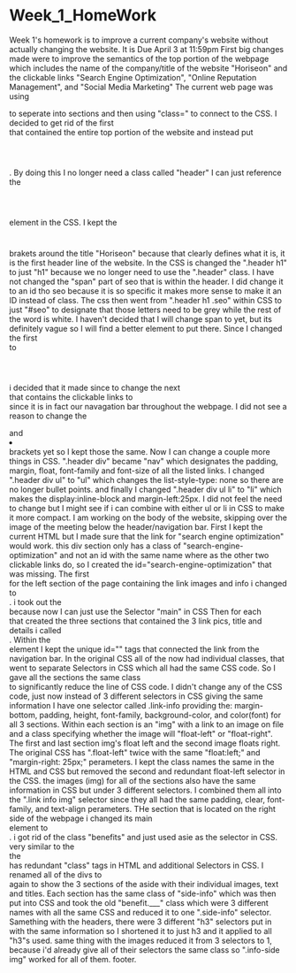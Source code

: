 # Week_1_HomeWork
Week 1's homework is to improve a current company's website without actually changing the website. It is Due April 3 at 11:59pm
First big changes made were to improve the semantics of the top portion of the webpage which includes the name of the company/title of the website "Horiseon" and the clickable links "Search Engine Optimization", "Online Reputation Management", and "Social Media Marketing"
The current web page was using <div></div> to seperate into sections and then using "class=" to connect to the CSS. I decided to get rid of the first <div></div> that contained the entire top portion of the website and instead put <header></header>. By doing this I no longer need a class called "header" I can just reference the <header></header> element in the CSS.
I kept the <h1></h1> brakets around the title "Horiseon" because that clearly defines what it is, it is the first header line of the website. In the CSS is changed the ".header h1" to just "h1" because we no longer need to use the ".header" class.
I have not changed the "span" part of <span class="seo">seo</span> that is within the header. I did change it to an id tho <span id="seo">seo</span> because it is so specific it makes more sense to make it an ID instead of class. The css then went from ".header h1 .seo" within CSS to just "#seo" to  designate that those letters need to be grey while the rest of the word is white. I haven't decided that I will change span to yet, but its definitely vague so I will find a better element to put there.
Since I changed the first <div></div> to  <header></header> i decided that it made since to change the next <div></div> that contains the clickable links to <nav></nav> since it is in fact our navagation bar throughout the webpage. I did not see a reason to change the <ul></ul> and <li></li> brackets yet so I kept those the same. 
Now I can change a couple more things in CSS. ".header div" became "nav" which designates the padding, margin, float, font-family and font-size of all the listed links.
I changed ".header div ul" to "ul" which changes the list-style-type: none so there are no longer bullet points.
and finally I changed ".header div ul li" to "li" which makes the display:inline-block and margin-left:25px.
I did not feel the need to change <a></a> but I might see if i can combine <a></a> with either ul or li in CSS to make it more compact.
I am working on the body of the website, skipping over the image of the meeting below the header/navigation bar.
First I kept the current HTML but I made sure that the link for "search engine optimization" would work. this div section only has a class of "search-engine-optimization" and not an id with the same name where as the other two clickable links do, so I created the id="search-engine-optimization" that was missing.
The first <div></div> for the left section of the page containing the link images and info i changed to <main></main>. i took out the <div class="content"> because now I can just use the Selector "main" in CSS
Then for each <div></div> that created the three sections that contained the 3 link pics, title and details i called <section><section>. Within the <section> element I kept the unique id="" tags that connected the link from the navigation bar. 
In the original CSS all of the now <sections> had individual classes, that went to separate Selectors in CSS which all had the same CSS code. So I gave all the sections the same class <section class="link-info"> to significantly reduce the line of CSS code. I didn't change any of the CSS code, just now instead of 3 different selectors in CSS giving the same information I have one selector called .link-info providing the: margin-bottom, padding, height, font-family, background-color, and color(font) for all 3 sections.
Within each section is an "img" with a link to an image on file and a class specifying whether the image will "float-left" or "float-right". The first and last section img's float left and the second image floats right. The original CSS has ".float-left" twice with the same  "float:left;" and "margin-right: 25px;" perameters. I kept the class names the same in the HTML and CSS but removed the second and redundant float-left selector in the CSS.
the images (img) for all of the sections also have the same information in CSS but under 3 different selectors. I combined them all into the ".link info img" selector since they all had the same padding, clear, font-family, and text-align perameters.
THe section that is located on the right side of the webpage i changed its main <div></div> element to <aside></aside>. i got rid of the class "benefits" and just used asie as the selector in CSS.
very similar to the <main></main> the <aside></aside> has redundant "class" tags in HTML and additional Selectors in CSS.
I renamed all of the divs to <section></section> again to show the 3 sections of the aside with their individual images, text and titles. Each section has the same class of "side-info" which was then put into CSS and took the old "benefit.___" class which were 3 different names with all the same CSS and reduced it to one ".side-info" selector.
Samething with the headers, there were 3 different "h3" selectors put in with the same information so I shortened it to just h3 and it applied to all "h3"s used.
same thing with the images reduced it from 3 selectors to 1, because i'd already give all of their selectors the same class so ".info-side img" worked for all of them.
footer.